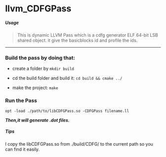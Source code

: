  # llvm_CDFGPass
##### Usage
> This is dynamic LLVM Pass which is a cdfg generator ELF 64-bit LSB shared object.
it give the basicblocks id and profile the ids.
---

### Build the pass by doing that:

- create a folder by `mkdir build`

- cd the build folder and build it: `cd build && cmake ../`

- make the project: `make`

### Run the Pass
`opt -load ./path/to/libCDFGPass.so -CDFGPass filename.ll`

 ***Then,it will generate .dot files.***
 
 ##### Tips
 I copy the libCDFGPass.so from ./build/CDFG/ to the current path
 so you can find it easily.
 


